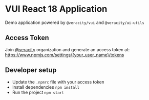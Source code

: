 # VUI React 18 Application

Demo application powered by `@veracity/vui` and `@veracity/ui-utils`

## Access Token

Join [@veracity](https://www.npmjs.com/org/veracity) organization and generate an access token at: https://www.npmjs.com/settings/{your_user_name}/tokens

## Developer setup

- Update the `.npmrc` file with your access token
- Install dependencies `npm install`
- Run the project `npm start`

